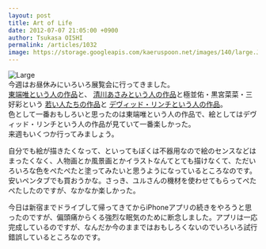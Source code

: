 ```yaml
---
layout: post
title: Art of Life
date: 2012-07-07 21:05:00 +0900
author: Tsukasa OISHI
permalink: /articles/1032
image: https://storage.googleapis.com/kaeruspoon.net/images/140/large.JPG?1341662716
---
```



![Large](https://storage.googleapis.com/kaeruspoon.net/images/140/large.JPG?1341662716)  
今週はお昼休みにいろいろ展覧会に行ってきました。  
 [東端唯という人の作品](http://artfrontgallery.com/exhibition/archive/2012_06/892.html)と、 [清川あさみという人の作品](http://www2.seibu.jp/wsc/020/N000050300/0/info_d)と極並佑・黒宮菜菜・三好彩という [若い人たちの作品](http://www.hikarie8.com/cube/2012/06/post.shtml)と [デヴィッド・リンチという人の作品](http://www.hikarie8.com/artgallery/2012/04/post-1.shtml)。  
色として一番おもしろいと思ったのは東端唯という人の作品で、絵としてはデヴィッド・リンチという人の作品が見ていて一番楽しかった。  
来週もいくつか行ってみましょう。  

自分でも絵が描きたくなって、といってもぼくは不器用なので絵のセンスなどはまったくなく、人物画とか風景画とかイラストなんてとても描けなくて、ただいろいろな色をぺたぺたと塗ってみたいと思うようになっているところなのです。安いペンタブでも買おうかな。さっき、ユルさんの機材を使わせてもらってぺたぺたしたのですが、なかなか楽しかった。  

今日は新宿までドライブして帰ってきてからiPhoneアプリの続きをやろうと思ったのですが、偏頭痛からくる強烈な眠気のために断念しました。アプリは一応完成しているのですが、なんだか今のままではおもしろくないのでいろいろ試行錯誤しているところなのです。  

